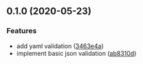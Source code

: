
## 0.1.0 (2020-05-23)


### Features

* add yaml validation ([3463e4a](https://github.com/umbopepato/vscode-velociraptor/commit/3463e4ac6f6145effbff2d43a00231b60fec90f5))
* implement basic json validation ([ab8310d](https://github.com/umbopepato/vscode-velociraptor/commit/ab8310d391d5f31768c5ec5979396f59f35616e8))
